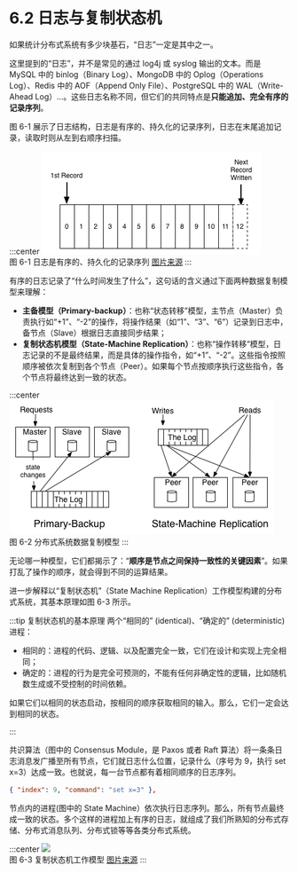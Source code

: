 # 6.2 日志与复制状态机

如果统计分布式系统有多少块基石，“日志”一定是其中之一。

这里提到的“日志”，并不是常见的通过 log4j 或 syslog 输出的文本。而是 MySQL 中的 binlog（Binary Log）、MongoDB 中的 Oplog（Operations Log）、Redis 中的 AOF（Append Only File）、PostgreSQL 中的 WAL（Write-Ahead Log）...。这些日志名称不同，但它们的共同特点是**只能追加、完全有序的记录序列**。

图 6-1 展示了日志结构，日志是有序的、持久化的记录序列，日志在末尾追加记录，读取时则从左到右顺序扫描。

:::center
  ![](../assets/log.png) <br/>
  图 6-1 日志是有序的、持久化的记录序列 [图片来源](https://engineering.linkedin.com/distributed-systems/log-what-every-software-engineer-should-know-about-real-time-datas-unifying)
:::

有序的日志记录了“什么时间发生了什么”，这句话的含义通过下面两种数据复制模型来理解：

- **主备模型（Primary-backup）**：也称“状态转移”模型，主节点（Master）负责执行如“+1”、“-2”的操作，将操作结果（如“1”、“3”、“6”）记录到日志中，备节点（Slave）根据日志直接同步结果；
- **复制状态机模型（State-Machine Replication）**：也称“操作转移”模型，日志记录的不是最终结果，而是具体的操作指令，如“+1”、“-2”。这些指令按照顺序被依次复制到各个节点（Peer）。如果每个节点按顺序执行这些指令，各个节点将最终达到一致的状态。

:::center
  ![](../assets/active_and_passive_arch.png) <br/>
  图 6-2 分布式系统数据复制模型
:::

无论哪一种模型，它们都揭示了：“**顺序是节点之间保持一致性的关键因素**”。如果打乱了操作的顺序，就会得到不同的运算结果。

进一步解释以“复制状态机”（State Machine Replication）工作模型构建的分布式系统，其基本原理如图 6-3 所示。

:::tip 复制状态机的基本原理
两个“相同的” (identical)、“确定的” (deterministic) 进程：

- 相同的：进程的代码、逻辑、以及配置完全一致，它们在设计和实现上完全相同；
- 确定的：进程的行为是完全可预测的，不能有任何非确定性的逻辑，比如随机数生成或不受控制的时间依赖。

如果它们以相同的状态启动，按相同的顺序获取相同的输入。那么，它们一定会达到相同的状态。

:::

共识算法（图中的 Consensus Module，是 Paxos 或者 Raft 算法）将一条条日志消息发广播至所有节点，它们就日志什么位置，记录什么（序号为 9，执行 set x=3）达成一致。也就说，每一台节点都有着相同顺序的日志序列。

```json
{ "index": 9, "command": "set x=3" },
```

节点内的进程(图中的 State Machine）依次执行日志序列。那么，所有节点最终成一致的状态。多个这样的进程加上有序的日志，就组成了我们所熟知的分布式存储、分布式消息队列、分布式锁等等各类分布式系统。

:::center
  ![](../assets/Replicated-state-machine.webp) <br/>
  图 6-3 复制状态机工作模型 [图片来源](https://raft.github.io/raft.pdf)
:::

[^1]: https://engineering.linkedin.com/distributed-systems/log-what-every-software-engineer-should-know-about-real-time-datas-unifying 